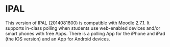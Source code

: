 IPAL
====
This version of IPAL (2014081600) is compatible with Moodle 2.7.1.
It supports in-class polling when students use web-enabled devices and/or smart phones with free Apps.
There is a polling App for the iPhone and iPad (the IOS version) and an App for Android devices.